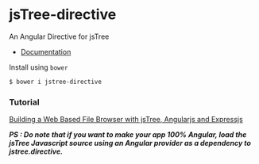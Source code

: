 jsTree-directive
================

An Angular Directive for jsTree

* [Documentation](http://jstree-angular-directive.herokuapp.com/)

Install using `bower`

```bash
$ bower i jstree-directive
```

### Tutorial 

[Building a Web Based File Browser with jsTree, Angularjs and Expressjs](http://thejackalofjavascript.com/file-browser-with-jstree-angularjs-and-expressjs)

**_PS : Do note that if you want to make your app 100% Angular, load the jsTree Javascript source using an Angular provider as a dependency to jstree.directive._**
